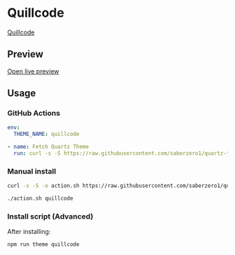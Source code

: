 # Quillcode

[Quillcode](https://github.com/theaayushpatel)

## Preview

[Open live preview](https://quartz-themes.github.io/quillcode/)

## Usage

### GitHub Actions

```yaml
env:
  THEME_NAME: quillcode
```

```yaml
- name: Fetch Quartz Theme
  run: curl -s -S https://raw.githubusercontent.com/saberzero1/quartz-themes/master/action.sh | bash -s -- $THEME_NAME
```

### Manual install

```bash
curl -s -S -o action.sh https://raw.githubusercontent.com/saberzero1/quartz-themes/master/action.sh

./action.sh quillcode
```

### Install script (Advanced)

After installing:

```bash
npm run theme quillcode
```
